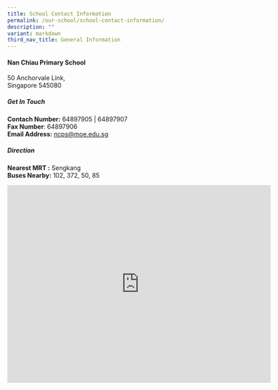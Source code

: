 ```yaml
---
title: School Contact Information
permalink: /our-school/school-contact-information/
description: ""
variant: markdown
third_nav_title: General Information
---
```

#### Nan Chiau Primary School

50 Anchorvale Link, <br>Singapore 545080

##### Get In Touch

**Contach Number:** 64897905 | 64897907<br>
**Fax Number**: 64897906<br>
**Email Address:** [ncps@moe.edu.sg](mailto:ncps@moe.edu.sg)

##### Direction
**Nearest MRT :**&nbsp;Sengkang<br>
**Buses Nearby:**&nbsp;102, 372, 50, 85

<iframe loading="lazy" allowfullscreen="" style="border:0;" height="450" width="600" src="https://www.google.com/maps/embed?pb=!1m18!1m12!1m3!1d3988.6399587618057!2d103.88821261484684!3d1.3925507989843864!2m3!1f0!2f0!3f0!3m2!1i1024!2i768!4f13.1!3m3!1m2!1s0x31da1672aa3d03b7%3A0x61801319b3a881a3!2sNan%20Chiau%20Primary%20School!5e0!3m2!1sen!2ssg!4v1657001250065!5m2!1sen!2ssg"></iframe>